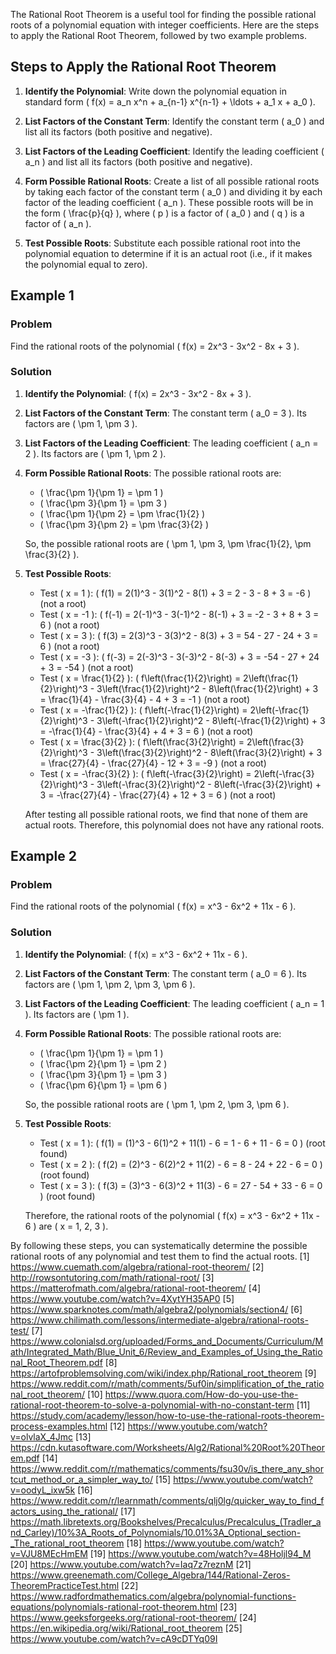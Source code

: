 The Rational Root Theorem is a useful tool for finding the possible rational roots of a polynomial equation with integer coefficients. Here are the steps to apply the Rational Root Theorem, followed by two example problems.

## Steps to Apply the Rational Root Theorem

1. **Identify the Polynomial**: Write down the polynomial equation in standard form \( f(x) = a_n x^n + a_{n-1} x^{n-1} + \ldots + a_1 x + a_0 \).

2. **List Factors of the Constant Term**: Identify the constant term \( a_0 \) and list all its factors (both positive and negative).

3. **List Factors of the Leading Coefficient**: Identify the leading coefficient \( a_n \) and list all its factors (both positive and negative).

4. **Form Possible Rational Roots**: Create a list of all possible rational roots by taking each factor of the constant term \( a_0 \) and dividing it by each factor of the leading coefficient \( a_n \). These possible roots will be in the form \( \frac{p}{q} \), where \( p \) is a factor of \( a_0 \) and \( q \) is a factor of \( a_n \).

5. **Test Possible Roots**: Substitute each possible rational root into the polynomial equation to determine if it is an actual root (i.e., if it makes the polynomial equal to zero).

## Example 1

### Problem
Find the rational roots of the polynomial \( f(x) = 2x^3 - 3x^2 - 8x + 3 \).

### Solution

1. **Identify the Polynomial**: \( f(x) = 2x^3 - 3x^2 - 8x + 3 \).

2. **List Factors of the Constant Term**: The constant term \( a_0 = 3 \). Its factors are \( \pm 1, \pm 3 \).

3. **List Factors of the Leading Coefficient**: The leading coefficient \( a_n = 2 \). Its factors are \( \pm 1, \pm 2 \).

4. **Form Possible Rational Roots**: The possible rational roots are:
   - \( \frac{\pm 1}{\pm 1} = \pm 1 \)
   - \( \frac{\pm 3}{\pm 1} = \pm 3 \)
   - \( \frac{\pm 1}{\pm 2} = \pm \frac{1}{2} \)
   - \( \frac{\pm 3}{\pm 2} = \pm \frac{3}{2} \)

   So, the possible rational roots are \( \pm 1, \pm 3, \pm \frac{1}{2}, \pm \frac{3}{2} \).

5. **Test Possible Roots**:
   - Test \( x = 1 \):
     \( f(1) = 2(1)^3 - 3(1)^2 - 8(1) + 3 = 2 - 3 - 8 + 3 = -6 \) (not a root)
   - Test \( x = -1 \):
     \( f(-1) = 2(-1)^3 - 3(-1)^2 - 8(-1) + 3 = -2 - 3 + 8 + 3 = 6 \) (not a root)
   - Test \( x = 3 \):
     \( f(3) = 2(3)^3 - 3(3)^2 - 8(3) + 3 = 54 - 27 - 24 + 3 = 6 \) (not a root)
   - Test \( x = -3 \):
     \( f(-3) = 2(-3)^3 - 3(-3)^2 - 8(-3) + 3 = -54 - 27 + 24 + 3 = -54 \) (not a root)
   - Test \( x = \frac{1}{2} \):
     \( f\left(\frac{1}{2}\right) = 2\left(\frac{1}{2}\right)^3 - 3\left(\frac{1}{2}\right)^2 - 8\left(\frac{1}{2}\right) + 3 = \frac{1}{4} - \frac{3}{4} - 4 + 3 = -1 \) (not a root)
   - Test \( x = -\frac{1}{2} \):
     \( f\left(-\frac{1}{2}\right) = 2\left(-\frac{1}{2}\right)^3 - 3\left(-\frac{1}{2}\right)^2 - 8\left(-\frac{1}{2}\right) + 3 = -\frac{1}{4} - \frac{3}{4} + 4 + 3 = 6 \) (not a root)
   - Test \( x = \frac{3}{2} \):
     \( f\left(\frac{3}{2}\right) = 2\left(\frac{3}{2}\right)^3 - 3\left(\frac{3}{2}\right)^2 - 8\left(\frac{3}{2}\right) + 3 = \frac{27}{4} - \frac{27}{4} - 12 + 3 = -9 \) (not a root)
   - Test \( x = -\frac{3}{2} \):
     \( f\left(-\frac{3}{2}\right) = 2\left(-\frac{3}{2}\right)^3 - 3\left(-\frac{3}{2}\right)^2 - 8\left(-\frac{3}{2}\right) + 3 = -\frac{27}{4} - \frac{27}{4} + 12 + 3 = 6 \) (not a root)

   After testing all possible rational roots, we find that none of them are actual roots. Therefore, this polynomial does not have any rational roots.

## Example 2

### Problem
Find the rational roots of the polynomial \( f(x) = x^3 - 6x^2 + 11x - 6 \).

### Solution

1. **Identify the Polynomial**: \( f(x) = x^3 - 6x^2 + 11x - 6 \).

2. **List Factors of the Constant Term**: The constant term \( a_0 = 6 \). Its factors are \( \pm 1, \pm 2, \pm 3, \pm 6 \).

3. **List Factors of the Leading Coefficient**: The leading coefficient \( a_n = 1 \). Its factors are \( \pm 1 \).

4. **Form Possible Rational Roots**: The possible rational roots are:
   - \( \frac{\pm 1}{\pm 1} = \pm 1 \)
   - \( \frac{\pm 2}{\pm 1} = \pm 2 \)
   - \( \frac{\pm 3}{\pm 1} = \pm 3 \)
   - \( \frac{\pm 6}{\pm 1} = \pm 6 \)

   So, the possible rational roots are \( \pm 1, \pm 2, \pm 3, \pm 6 \).

5. **Test Possible Roots**:
   - Test \( x = 1 \):
     \( f(1) = (1)^3 - 6(1)^2 + 11(1) - 6 = 1 - 6 + 11 - 6 = 0 \) (root found)
   - Test \( x = 2 \):
     \( f(2) = (2)^3 - 6(2)^2 + 11(2) - 6 = 8 - 24 + 22 - 6 = 0 \) (root found)
   - Test \( x = 3 \):
     \( f(3) = (3)^3 - 6(3)^2 + 11(3) - 6 = 27 - 54 + 33 - 6 = 0 \) (root found)

   Therefore, the rational roots of the polynomial \( f(x) = x^3 - 6x^2 + 11x - 6 \) are \( x = 1, 2, 3 \).

By following these steps, you can systematically determine the possible rational roots of any polynomial and test them to find the actual roots.
[1] https://www.cuemath.com/algebra/rational-root-theorem/
[2] http://rowsontutoring.com/math/rational-root/
[3] https://matterofmath.com/algebra/rational-root-theorem/
[4] https://www.youtube.com/watch?v=4XytYH35AP0
[5] https://www.sparknotes.com/math/algebra2/polynomials/section4/
[6] https://www.chilimath.com/lessons/intermediate-algebra/rational-roots-test/
[7] https://www.colonialsd.org/uploaded/Forms_and_Documents/Curriculum/Math/Integrated_Math/Blue_Unit_6/Review_and_Examples_of_Using_the_Rational_Root_Theorem.pdf
[8] https://artofproblemsolving.com/wiki/index.php/Rational_root_theorem
[9] https://www.reddit.com/r/math/comments/5uf0in/simplification_of_the_rational_root_theorem/
[10] https://www.quora.com/How-do-you-use-the-rational-root-theorem-to-solve-a-polynomial-with-no-constant-term
[11] https://study.com/academy/lesson/how-to-use-the-rational-roots-theorem-process-examples.html
[12] https://www.youtube.com/watch?v=olvlaX_4Jmc
[13] https://cdn.kutasoftware.com/Worksheets/Alg2/Rational%20Root%20Theorem.pdf
[14] https://www.reddit.com/r/mathematics/comments/fsu30v/is_there_any_shortcut_method_or_a_simpler_way_to/
[15] https://www.youtube.com/watch?v=oodyL_ixw5k
[16] https://www.reddit.com/r/learnmath/comments/qlj0lg/quicker_way_to_find_factors_using_the_rational/
[17] https://math.libretexts.org/Bookshelves/Precalculus/Precalculus_(Tradler_and_Carley)/10%3A_Roots_of_Polynomials/10.01%3A_Optional_section-_The_rational_root_theorem
[18] https://www.youtube.com/watch?v=VJU8MEcHmEM
[19] https://www.youtube.com/watch?v=48Holjl94_M
[20] https://www.youtube.com/watch?v=Iaq7z7reznM
[21] https://www.greenemath.com/College_Algebra/144/Rational-Zeros-TheoremPracticeTest.html
[22] https://www.radfordmathematics.com/algebra/polynomial-functions-equations/polynomials-rational-root-theorem.html
[23] https://www.geeksforgeeks.org/rational-root-theorem/
[24] https://en.wikipedia.org/wiki/Rational_root_theorem
[25] https://www.youtube.com/watch?v=cA9cDTYq09I